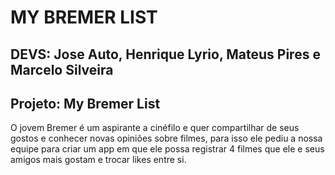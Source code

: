 # MY BREMER LIST
## DEVS: Jose Auto, Henrique Lyrio, Mateus Pires e Marcelo Silveira
## Projeto: My Bremer List

O jovem Bremer é um aspirante a cinéfilo e quer compartilhar de seus gostos e conhecer novas opiniões sobre filmes,
para isso ele pediu a nossa equipe para criar um app em que ele possa registrar 4 filmes que ele e seus amigos mais gostam
e trocar likes entre si.
